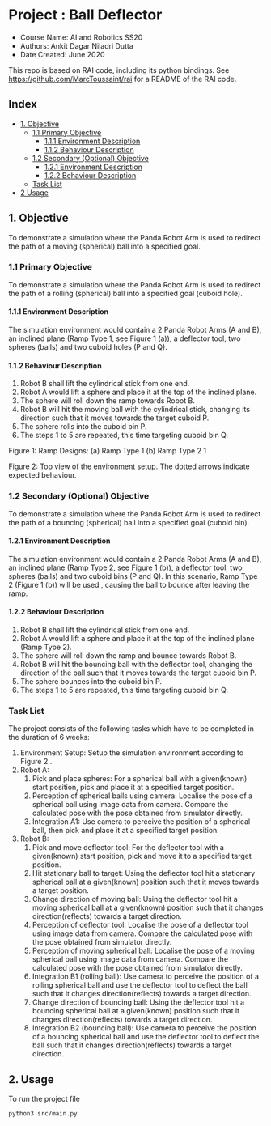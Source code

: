 # Project : Ball Deflector

* Course Name: AI and Robotics SS20
* Authors: Ankit Dagar Niladri Dutta
* Date Created: June 2020

This repo is based on RAI code, including its python bindings. See https://github.com/MarcToussaint/rai for a README of the RAI code.


## Index
  * [1. Objective](#1-objective)
    + [1.1 Primary Objective](#11-primary-objective)
      - [1.1.1 Environment Description](#111-environment-description)
      - [1.1.2 Behaviour Description](#112-behaviour-description)
    + [1.2 Secondary (Optional) Objective](#12-secondary--optional--objective)
      - [1.2.1 Environment Description](#121-environment-description)
      - [1.2.2 Behaviour Description](#122-behaviour-description)
    + [Task List](#task-list)
  * [2 Usage](#2-usage)

## 1. Objective
To demonstrate a simulation where the Panda Robot Arm is used to redirect the path of a moving (spherical) ball into a specified goal.
### 1.1 Primary Objective
To demonstrate a simulation where the Panda Robot Arm is used to redirect the path of a rolling (spherical) ball into a specified goal (cuboid hole).
#### 1.1.1 Environment Description
The simulation environment would contain a 2 Panda Robot Arms (A and B), an inclined plane (Ramp Type 1, see Figure 1 (a)), a deflector tool, two spheres (balls) and two cuboid holes (P and Q).
#### 1.1.2 Behaviour Description
1. Robot B shall lift the cylindrical stick from one end.
2. Robot A would lift a sphere and place it at the top of the inclined plane.
3. The sphere will roll down the ramp towards Robot B.
4. Robot B will hit the moving ball with the cylindrical stick, changing its direction such that it moves towards the target cuboid P.
5. The sphere rolls into the cuboid bin P.
6. The steps 1 to 5 are repeated, this time targeting cuboid bin Q.

Figure 1: Ramp Designs: (a) Ramp Type 1 (b) Ramp Type 2
 1

Figure 2: Top view of the environment setup. The dotted arrows indicate expected behaviour.
### 1.2 Secondary (Optional) Objective
To demonstrate a simulation where the Panda Robot Arm is used to redirect the path of a bouncing (spherical) ball into a specified goal (cuboid bin).
#### 1.2.1 Environment Description
The simulation environment would contain a 2 Panda Robot Arms (A and B), an inclined plane (Ramp Type 2, see Figure 1 (b)), a deflector tool, two spheres (balls) and two cuboid bins (P and Q).
In this scenario, Ramp Type 2 (Figure 1 (b)) will be used , causing the ball to bounce after leaving the ramp.
#### 1.2.2 Behaviour Description
1. Robot B shall lift the cylindrical stick from one end.
1. Robot A would lift a sphere and place it at the top of the inclined plane (Ramp Type 2).
1. The sphere will roll down the ramp and bounce towards Robot B.
1. Robot B will hit the bouncing ball with the deflector tool, changing the direction of the ball such that it moves towards the target cuboid bin P.
1. The sphere bounces into the cuboid bin P.
1. The steps 1 to 5 are repeated, this time targeting cuboid bin Q.


### Task List
The project consists of the following tasks which have to be completed in the duration of 6 weeks:
1. Environment Setup:
Setup the simulation environment according to Figure 2 .
1. Robot A:
    1. Pick and place spheres: For a spherical ball with a given(known) start position, pick and place it
at a specified target position.
    1. Perception of spherical balls using camera: Localise the pose of a spherical ball using image data from camera. Compare the calculated pose with the pose obtained from simulator directly.
    1. Integration A1: Use camera to perceive the position of a spherical ball, then pick and place it at a specified target position.
1. Robot B:
    1. Pick and move deflector tool: For the deflector tool with a given(known) start position, pick and
move it to a specified target position.
    1. Hit stationary ball to target: Using the deflector tool hit a stationary spherical ball at a given(known) position such that it moves towards a target position.
    1. Change direction of moving ball: Using the deflector tool hit a moving spherical ball at a given(known) position such that it changes direction(reflects) towards a target direction.
    1. Perception of deflector tool: Localise the pose of a deflector tool using image data from camera. Compare the calculated pose with the pose obtained from simulator directly.
    1. Perception of moving spherical ball: Localise the pose of a moving spherical ball using image data from camera. Compare the calculated pose with the pose obtained from simulator directly.
    1. Integration B1 (rolling ball): Use camera to perceive the position of a rolling spherical ball and use the deflector tool to deflect the ball such that it changes direction(reflects) towards a target direction.
    1. Change direction of bouncing ball: Using the deflector tool hit a bouncing spherical ball at a given(known) position such that it changes direction(reflects) towards a target direction.
    1. Integration B2 (bouncing ball): Use camera to perceive the position of a bouncing spherical ball and use the deflector tool to deflect the ball such that it changes direction(reflects) towards a target direction.


## 2. Usage
To run the project file
```bash
python3 src/main.py
```
